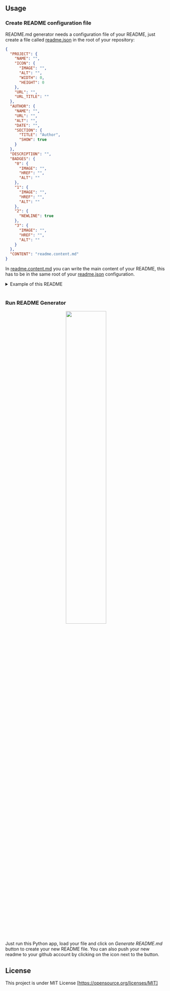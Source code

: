 ## Usage

### Create README configuration file
README.md generator needs a configuration file of your README, just create a file called <a href="https://github.com/ppizarror/readme-generator/blob/master/readme.json">readme.json</a> in the root of your repository:

```json
{
  "PROJECT": {
    "NAME": "",
    "ICON": {
      "IMAGE": "",
      "ALT": "",
      "WIDTH": 0,
      "HEIGHT": 0
    },
    "URL": "",
    "URL_TITLE": ""
  },
  "AUTHOR": {
    "NAME": "",
    "URL": "",
    "ALT": "",
    "DATE": "",
    "SECTION": {
      "TITLE": "Author",
      "SHOW": true
    }
  },
  "DESCRIPTION": "",
  "BADGES": {
    "0": {
      "IMAGE": "",
      "HREF": "",
      "ALT": ""
    },
    "1": {
      "IMAGE": "",
      "HREF": "",
      "ALT": ""
    },
    "2": {
      "NEWLINE": true
    },
    "3": {
      "IMAGE": "",
      "HREF": "",
      "ALT": ""
    }
  },
  "CONTENT": "readme.content.md"
}
```

In <a href="https://github.com/ppizarror/readme-generator/blob/master/readme.content.md">readme.content.md</a> you can write the main content of your README, this has to be in the same root of your <a href="https://github.com/ppizarror/readme-generator/blob/master/readme.json">readme.json</a> configuration.

<details>
<summary>Example of this README</summary>

```json
{
  "PROJECT": {
    "NAME": "README.md Generator",
    "ICON": {
      "IMAGE": "icon.png",
      "ALT": "",
      "WIDTH": 200,
      "HEIGHT": 200
    },
    "URL": "http://ppizarror.com/readme-generator/",
    "URL_TITLE": "README.md Generator"
  },
  "AUTHOR": {
    "NAME": "Pablo Pizarro R.",
    "URL": "http://ppizarror.com",
    "ALT": "ppizarror",
    "DATE": "2017",
    "SECTION": {
      "TITLE": "Author",
      "SHOW": true
    }
  },
  "DESCRIPTION": "Generate a README.md file from a configuration file",
  "BADGES": {
    "0": {
      "IMAGE": "http://ppizarror.com/badges/author.svg",
      "HREF": "http://ppizarror.com",
      "ALT": "@ppizarror"
    },
    "1": {
      "IMAGE": "http://ppizarror.com/badges/licensemit.svg",
      "HREF": "https://opensource.org/licenses/MIT/",
      "ALT": "MIT License"
    }
  },
  "CONTENT": "readme.content.md"
}
```

</details><br>

### Run README Generator
<p align="center">
  <img src="http://ppizarror.com/resources/images/readme-generator/app.PNG" width="50%" />
</p>

Just run this Python app, load your file and click on *Generate README.md* button to create your new README file. You can also push your new readme to your github account by clicking on the icon next to the button.

## License
This project is under MIT License [https://opensource.org/licenses/MIT]